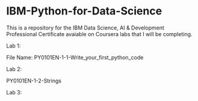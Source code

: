 # IBM-Python-for-Data-Science

This is a repository for the IBM Data Science, AI & Development Professional Certificate avaiable on Coursera labs that I will be completing.

Lab 1:

File Name: PY0101EN-1-1-Write_your_first_python_code

Lab 2:

PY0101EN-1-2-Strings

Lab 3:


